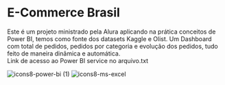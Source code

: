 # E-Commerce Brasil 

Este é um projeto ministrado pela Alura aplicando na prática conceitos de Power BI, temos como fonte dos datasets Kaggle e Olist.
Um Dashboard com total de pedidos, pedidos por categoria e evolução dos pedidos, tudo feito de maneira dinâmica e automática.  
Link de acesso ao Power BI service no arquivo.txt

![icons8-power-bi (1)](https://user-images.githubusercontent.com/114521264/235327329-2a427db4-dc17-456d-af82-a044c80d6317.svg)
![icons8-ms-excel](https://user-images.githubusercontent.com/114521264/235327359-3b109a07-4d6d-46b5-9ad2-7fd6ef8058c6.svg)
